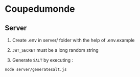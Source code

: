 # Coupedumonde

## Server

1. Create .env in server/ folder with the help of .env.example

2. ```JWT_SECRET``` must be a long random string

3. Generate ```SALT``` by executing :

```bash
node server/generatesalt.js
```
